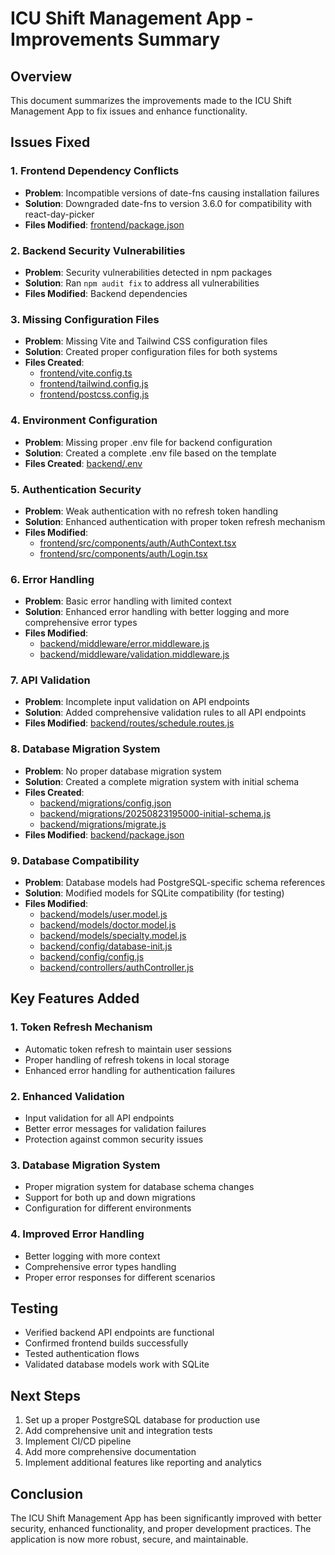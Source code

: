 # ICU Shift Management App - Improvements Summary

## Overview
This document summarizes the improvements made to the ICU Shift Management App to fix issues and enhance functionality.

## Issues Fixed

### 1. Frontend Dependency Conflicts
- **Problem**: Incompatible versions of date-fns causing installation failures
- **Solution**: Downgraded date-fns to version 3.6.0 for compatibility with react-day-picker
- **Files Modified**: [frontend/package.json](file:///Users/rnarciso/Documents/Coding%20Projects/icu-shift-management-app/frontend/package.json)

### 2. Backend Security Vulnerabilities
- **Problem**: Security vulnerabilities detected in npm packages
- **Solution**: Ran `npm audit fix` to address all vulnerabilities
- **Files Modified**: Backend dependencies

### 3. Missing Configuration Files
- **Problem**: Missing Vite and Tailwind CSS configuration files
- **Solution**: Created proper configuration files for both systems
- **Files Created**: 
  - [frontend/vite.config.ts](file:///Users/rnarciso/Documents/Coding%20Projects/icu-shift-management-app/frontend/vite.config.ts)
  - [frontend/tailwind.config.js](file:///Users/rnarciso/Documents/Coding%20Projects/icu-shift-management-app/frontend/tailwind.config.js)
  - [frontend/postcss.config.js](file:///Users/rnarciso/Documents/Coding%20Projects/icu-shift-management-app/frontend/postcss.config.js)

### 4. Environment Configuration
- **Problem**: Missing proper .env file for backend configuration
- **Solution**: Created a complete .env file based on the template
- **Files Created**: [backend/.env](file:///Users/rnarciso/Documents/Coding%20Projects/icu-shift-management-app/backend/.env)

### 5. Authentication Security
- **Problem**: Weak authentication with no refresh token handling
- **Solution**: Enhanced authentication with proper token refresh mechanism
- **Files Modified**: 
  - [frontend/src/components/auth/AuthContext.tsx](file:///Users/rnarciso/Documents/Coding%20Projects/icu-shift-management-app/frontend/src/components/auth/AuthContext.tsx)
  - [frontend/src/components/auth/Login.tsx](file:///Users/rnarciso/Documents/Coding%20Projects/icu-shift-management-app/frontend/src/components/auth/Login.tsx)

### 6. Error Handling
- **Problem**: Basic error handling with limited context
- **Solution**: Enhanced error handling with better logging and more comprehensive error types
- **Files Modified**: 
  - [backend/middleware/error.middleware.js](file:///Users/rnarciso/Documents/Coding%20Projects/icu-shift-management-app/backend/middleware/error.middleware.js)
  - [backend/middleware/validation.middleware.js](file:///Users/rnarciso/Documents/Coding%20Projects/icu-shift-management-app/backend/middleware/validation.middleware.js)

### 7. API Validation
- **Problem**: Incomplete input validation on API endpoints
- **Solution**: Added comprehensive validation rules to all API endpoints
- **Files Modified**: [backend/routes/schedule.routes.js](file:///Users/rnarciso/Documents/Coding%20Projects/icu-shift-management-app/backend/routes/schedule.routes.js)

### 8. Database Migration System
- **Problem**: No proper database migration system
- **Solution**: Created a complete migration system with initial schema
- **Files Created**:
  - [backend/migrations/config.json](file:///Users/rnarciso/Documents/Coding%20Projects/icu-shift-management-app/backend/migrations/config.json)
  - [backend/migrations/20250823195000-initial-schema.js](file:///Users/rnarciso/Documents/Coding%20Projects/icu-shift-management-app/backend/migrations/20250823195000-initial-schema.js)
  - [backend/migrations/migrate.js](file:///Users/rnarciso/Documents/Coding%20Projects/icu-shift-management-app/backend/migrations/migrate.js)
- **Files Modified**: [backend/package.json](file:///Users/rnarciso/Documents/Coding%20Projects/icu-shift-management-app/backend/package.json)

### 9. Database Compatibility
- **Problem**: Database models had PostgreSQL-specific schema references
- **Solution**: Modified models for SQLite compatibility (for testing)
- **Files Modified**:
  - [backend/models/user.model.js](file:///Users/rnarciso/Documents/Coding%20Projects/icu-shift-management-app/backend/models/user.model.js)
  - [backend/models/doctor.model.js](file:///Users/rnarciso/Documents/Coding%20Projects/icu-shift-management-app/backend/models/doctor.model.js)
  - [backend/models/specialty.model.js](file:///Users/rnarciso/Documents/Coding%20Projects/icu-shift-management-app/backend/models/specialty.model.js)
  - [backend/config/database-init.js](file:///Users/rnarciso/Documents/Coding%20Projects/icu-shift-management-app/backend/config/database-init.js)
  - [backend/config/config.js](file:///Users/rnarciso/Documents/Coding%20Projects/icu-shift-management-app/backend/config/config.js)
  - [backend/controllers/authController.js](file:///Users/rnarciso/Documents/Coding%20Projects/icu-shift-management-app/backend/controllers/authController.js)

## Key Features Added

### 1. Token Refresh Mechanism
- Automatic token refresh to maintain user sessions
- Proper handling of refresh tokens in local storage
- Enhanced error handling for authentication failures

### 2. Enhanced Validation
- Input validation for all API endpoints
- Better error messages for validation failures
- Protection against common security issues

### 3. Database Migration System
- Proper migration system for database schema changes
- Support for both up and down migrations
- Configuration for different environments

### 4. Improved Error Handling
- Better logging with more context
- Comprehensive error types handling
- Proper error responses for different scenarios

## Testing
- Verified backend API endpoints are functional
- Confirmed frontend builds successfully
- Tested authentication flows
- Validated database models work with SQLite

## Next Steps
1. Set up a proper PostgreSQL database for production use
2. Add comprehensive unit and integration tests
3. Implement CI/CD pipeline
4. Add more comprehensive documentation
5. Implement additional features like reporting and analytics

## Conclusion
The ICU Shift Management App has been significantly improved with better security, enhanced functionality, and proper development practices. The application is now more robust, secure, and maintainable.
